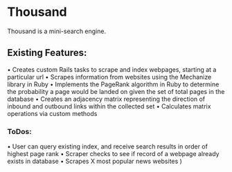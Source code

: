 # Thousand

Thousand is a mini-search engine.

## Existing Features:

• Creates custom Rails tasks to scrape and index webpages, starting at a particular url
• Scrapes information from websites using the Mechanize library in Ruby
• Implements the PageRank algorithm in Ruby to determine the probability a page would be landed on given the set of total pages in the database
• Creates an adjacency matrix representing the direction of inbound and outbound links within the collected set
• Calculates matrix operations via custom methods

### ToDos:

• User can query existing index, and receive search results in order of highest page rank
• Scraper checks to see if record of a webpage already exists in database
• Scrapes X most popular news websites )
